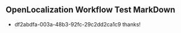 ## OpenLocalization Workflow Test MarkDown
* df2abdfa-003a-48b3-92fc-29c2dd2ca1c9 thanks!

<!--HONumber=Sep16_HO1-->


